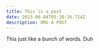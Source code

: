 ```yaml
---
title: This is a post
date: 2023-06-04T03:30:26.714Z
description: OMG A POST
---
```

T﻿his just like a bunch of words. Duh